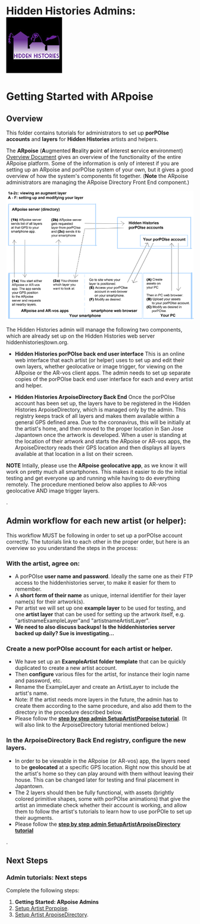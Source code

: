
# Hidden Histories Admins: ![Hidden Histories Logo](/images/hiddenhistories-logo.png)

# Getting Started with ARpoise 

## Overview   

This folder contains tutorials for administrators to set up **porPOIse accounts** and **layers** for **Hidden Histories** artists and helpers. 

The **ARpoise** (**A**ugmented **R**eality **p**oint **o**f **i**nterest **s**ervice **e**nvironment) [Overview Document](https://github.com/ARPOISE/ARpoise/blob/master/README.md) gives an overview of the functionality of the entire ARpoise platform. Some of the information is only of interest if you are setting up an ARpoise and porPOIse system of your own, but it gives a good overview of how the system's components fit together. (**Note** the ARpoise administrators are managing the ARpoise Directory Front End component.)

![Hidden Histories Logo](images/GettingStartedARpoise_SystemDiagram_900w.png)

The Hidden Histories admin will manage the following two components, which are already set up on the Hidden Histories web server hiddenhistoriesjtown.org.

- **Hidden Histories porPOIse back end user interface**
This is an online web interface that each artist (or helper) uses to set up and edit their own layers, whether geolocative or image trigger, for viewing on the ARpoise or the AR-vos client apps. The admin needs to set up separate copies of the porPOIse back end user interface for each and every artist and helper.

- **Hidden Histories ArpoiseDirectory Back End**
Once the porPOIse account has been set up, the layers have to be registered in the Hidden Histories ArpoiseDirectory, which is managed only by the admin. This registry keeps track of all layers and makes them available within a general GPS defined area. Due to the coronavirus, this will be initially at the artist's home, and then moved to the proper location in San Jose Japantown once the artwork is developed. When a user is standing at the location of their artwork and starts the ARpoise or AR-vos apps, the ArpoiseDirectory reads their GPS location and then displays all layers available at that location in a list on their screen.

**NOTE** Intially, please use the **ARpoise geolocative app**, as we know it will work on pretty much all smartphones. This makes it easier to do the initial testing and get everyone up and running while having to do everything remotely. The procedure mentioned below also applies to AR-vos geolocative AND image trigger layers.

. 
## Admin workflow for each new artist (or helper):

This workflow MUST be following in order to set up a porPOIse account correctly. The tutorials link to each other in the proper order, but here is an overview so you understand the steps in the process:

### With the artist, agree on:
- A porPOIse **user name and password**. Ideally the same one as their FTP access to the hiddenhistories server, to make it easier for them to remember.
- A **short form of their name** as unique, internal identifier for their layer name(s) for their artwork(s).
- Per artist we will set up one **example layer** to be used for testing, and one **artist layer** that can be used for setting up the artwork itself, e.g. "artistnameExampleLayer"and "artistnameArtistLayer".
- **We need to also discuss backups! Is the hiddenhistories server backed up daily? Sue is investigating...**

### Create a new porPOIse account for each artist or helper.
- We have set up an **ExampleArtist folder template** that can be quickly duplicated to create a new artist account.
- Then **configure** various files for the artist, for instance their login name and password, etc.
- Rename the ExampleLayer and create an ArtistLayer to include the artist's name.
- Note: If the artist needs more layers in the future, the admin has to create them according to the same procedure, and also add them to the directory in the procedure described below.
- Please follow the [**step by step admin SetupArtistPorpoise tutorial**](SetupArtistPorpoise.md). (It will also link to the ArpoiseDirectory tutorial mentioned below.)

### In the ArpoiseDirectory Back End registry, configure the new layers.
- In order to be viewable in the ARpoise (or AR-vos) app, the layers need to be **geolocated** at a specific GPS location. Right now this should be at the artist's home so they can play around with them without leaving their house. This can be changed later for testing and final placement in Japantown.
- The 2 layers should then be fully functional, with assets (brightly colored primitive shapes, some with porPOIse animations) that give the artist an immediate check whether their account is working, and allow them to follow the artist's tutorials to learn how to use porPOIe to set up their augments.
- Please follow the [**step by step admin SetupArtistArpoiseDirectory tutorial**](SetupArtistArpoiseDirectory.md)

. 

## Next Steps

### Admin tutorials: Next steps
Complete the following steps:

1. **Getting Started: ARpoise Admins**
2. [Setup Artist Porpoise](SetupArtistPorpoise.md).
3. [Setup Artist ArpoiseDirectory](SetupArtistArpoiseDirectory.md).
